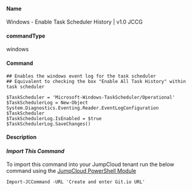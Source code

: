 #### Name

Windows - Enable Task Scheduler History  | v1.0 JCCG

#### commandType

windows

#### Command

```
## Enables the windows event log for the task scheduler
## Equivalent to checking the box "Enable All Task History" within task scheduler

$TaskScheduler = 'Microsoft-Windows-TaskScheduler/Operational'
$TaskSchedulerLog = New-Object System.Diagnostics.Eventing.Reader.EventLogConfiguration $TaskScheduler
$TaskSchedulerLog.IsEnabled = $true
$TaskSchedulerLog.SaveChanges()
```

#### Description


#### *Import This Command*

To import this command into your JumpCloud tenant run the below command using the [JumpCloud PowerShell Module](https://github.com/TheJumpCloud/support/wiki/Installing-the-JumpCloud-PowerShell-Module)

```
Import-JCCommand -URL 'Create and enter Git.io URL'
```
